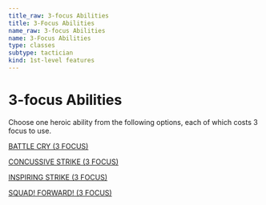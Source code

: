 ```yaml
---
title_raw: 3-focus Abilities
title: 3-Focus Abilities
name_raw: 3-focus Abilities
name: 3-Focus Abilities
type: classes
subtype: tactician
kind: 1st-level features
---
```


# 3-focus Abilities

Choose one heroic ability from the following options, each of which costs 3 focus to use.

[BATTLE CRY (3 FOCUS)](./Battle%20Cry.md)

[CONCUSSIVE STRIKE (3 FOCUS)](./Concussive%20Strike.md)

[INSPIRING STRIKE (3 FOCUS)](./Inspiring%20Strike.md)

[SQUAD! FORWARD! (3 FOCUS)](./Squad%20Forward.md)
